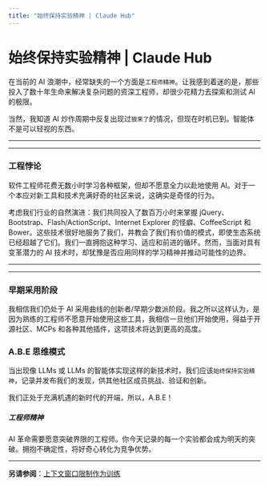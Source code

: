 ```yaml
---
title: "始终保持实验精神 | Claude Hub"
---
```


# 始终保持实验精神 | Claude Hub

在当前的 AI 浪潮中，经常缺失的一个方面是`工程师精神`。让我感到着迷的是，那些投入了数十年生命来解决复杂问题的资深工程师，却很少花精力去探索和测试 AI 的极限。

当然，我知道 AI 炒作周期中反复出现过`狼来了`的情况，但现在时机已到。智能体不是可以轻视的东西。

* * *

* * *

### 工程悖论[​](#the-engineering-paradox "Direct link to 工程悖论")

软件工程师花费无数小时学习各种框架，但却不愿意全力以赴地使用 AI。对于一个本应对新工具和技术充满好奇的社区来说，这确实是奇怪的行为。

考虑我们行业的自然演进：我们共同投入了数百万小时来掌握 jQuery、Bootstrap、Flash/ActionScript、Internet Explorer 的怪癖、CoffeeScript 和 Bower。这些技术很好地服务了我们，并教会了我们有价值的模式，即使生态系统已经超越了它们。我们一直拥抱这种学习、适应和前进的循环。然而，当面对具有变革潜力的 AI 技术时，却犹豫是否应用同样的学习精神并推动可能性的边界。

* * *

* * *

### 早期采用阶段[​](#early-adoption-phase "Direct link to 早期采用阶段")

我相信我们仍处于 AI 采用曲线的创新者/早期少数派阶段。我之所以这样认为，是因为熟练的工程师不愿意开始使用这些工具，我相信一旦他们开始使用，得益于开源社区、MCPs 和各种其他插件，这项技术将达到更高的高度。

### A.B.E 思维模式[​](#the-abe-mindset "Direct link to A.B.E 思维模式")

当出现像 LLMs 或 LLMs 的智能体实现这样的新技术时，我们应该`始终保持实验精神`，记录并发布我们的发现，供其他社区成员挑战、验证和创新。

我们正处于充满机遇的新时代的开端，所以，A.B.E！

##### 工程师精神

AI 革命需要愿意突破界限的工程师。你今天记录的每一个实验都会成为明天的突破。拥抱不确定性，将好奇心转化为竞争优势。


* * *

**另请参阅**：[上下文窗口限制作为训练](/mechanics-context-window-constraints-as-training.html)
